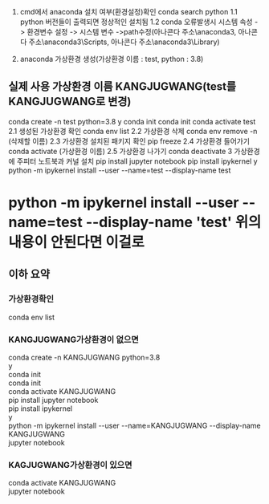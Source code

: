 1. cmd에서 anaconda 설치 여부(환경설정)확인
conda search python
1.1 python 버전들이 출력되면 정상적인 설치됨
1.2 conda 오류발생시 시스템 속성 -> 환경변수 설정 -> 시스템 변수 ->path수정(아나콘다 주소\anaconda3, 아나콘다 주소\anaconda3\Scripts, 아나콘다 주소\anaconda3\Library)

2. anaconda 가상환경 생성(가상환경 이름 : test, python : 3.8)
## 실제 사용 가상환경 이름 KANGJUGWANG(test를 KANGJUGWANG로 변경)
conda create -n test python=3.8
y
conda init
conda init
conda activate test
2.1 생성된 가상환경 확인
   conda env list
2.2 가상환경 삭제
   conda env remove -n (삭제할 이름)
2.3 가상환경 설치된 패키지 확인
   pip freeze
2.4 가상환경 들어가기
   conda activate (가상환경 이름)
2.5 가상환경 나가기
   conda deactivate
3 가상환경에 주피터 노트북과 커널 설치
pip install jupyter notebook
pip install ipykernel
y
python -m ipykernel install --user --name=test --display-name test
# python -m ipykernel install --user --name=test --display-name 'test' 위의 내용이 안된다면 이걸로
## 이하 요약 ## 
### 가상환경확인
conda env list
### KANGJUGWANG가상환경이 없으면
conda create -n KANGJUGWANG python=3.8   
y   
conda init   
conda init   
conda activate KANGJUGWANG   
pip install jupyter notebook   
pip install ipykernel   
y   
python -m ipykernel install --user --name=KANGJUGWANG --display-name KANGJUGWANG   
jupyter notebook   
### KAGJUGWANG가상환경이 있으면 
conda activate KANGJUGWANG   
jupyter notebook   
